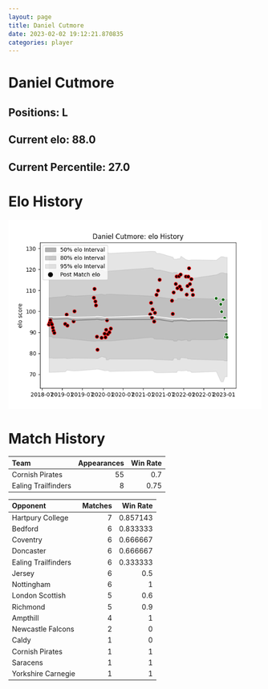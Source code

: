 ```yaml
---  
layout: page  
title: Daniel Cutmore  
date: 2023-02-02 19:12:21.870835  
categories: player  
---
```

# Daniel Cutmore

## Positions: L

## Current elo: 88.0

## Current Percentile: 27.0

# Elo History


![elo history](history_DanielCutmore.png)
# Match History


| Team                |   Appearances |   Win Rate |
|:--------------------|--------------:|-----------:|
| Cornish Pirates     |            55 |       0.7  |
| Ealing Trailfinders |             8 |       0.75 |

| Opponent            |   Matches |   Win Rate |
|:--------------------|----------:|-----------:|
| Hartpury College    |         7 |   0.857143 |
| Bedford             |         6 |   0.833333 |
| Coventry            |         6 |   0.666667 |
| Doncaster           |         6 |   0.666667 |
| Ealing Trailfinders |         6 |   0.333333 |
| Jersey              |         6 |   0.5      |
| Nottingham          |         6 |   1        |
| London Scottish     |         5 |   0.6      |
| Richmond            |         5 |   0.9      |
| Ampthill            |         4 |   1        |
| Newcastle Falcons   |         2 |   0        |
| Caldy               |         1 |   0        |
| Cornish Pirates     |         1 |   1        |
| Saracens            |         1 |   1        |
| Yorkshire Carnegie  |         1 |   1        |